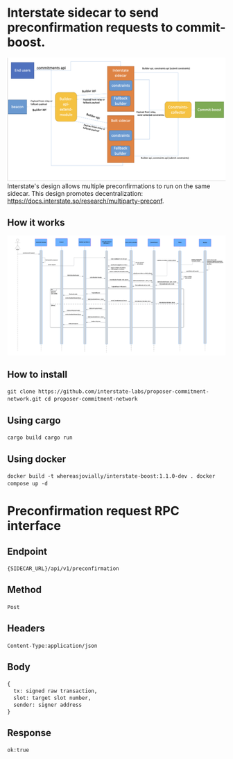 # Interstate sidecar to send preconfirmation requests to commit-boost.

![Multiparty Preconfirmation Flow](static/multipartypreconf.png)
Interstate's design allows multiple preconfirmations to run on the same sidecar. This design promotes decentralization: https://docs.interstate.so/research/multiparty-preconf. 

## How it works
![Interstate protocol sequence chart](static/interstate-sequence.png)


## How to install
`
git clone https://github.com/interstate-labs/proposer-commitment-network.git
cd proposer-commitment-network
`

## Using cargo
`
cargo build
cargo run
`

## Using docker
`
docker build -t whereasjovially/interstate-boost:1.1.0-dev .
docker compose up -d
`

# Preconfirmation request RPC interface
## Endpoint
`{SIDECAR_URL}/api/v1/preconfirmation`
## Method
`Post`
## Headers
`Content-Type:application/json`
## Body
```
{
  tx: signed raw transaction,
  slot: target slot number,
  sender: signer address
}
```
## Response
`ok:true`